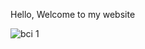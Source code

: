 
Hello, Welcome to my website



![bci 1](https://github.com/Just-sayin-abhi/Just-sayin-abhi.github.io/assets/159690549/d5131f84-81b9-4038-9990-8f1b16b48206)
